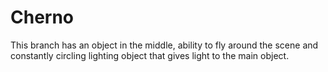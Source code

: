 # Cherno
This branch has an object in the middle, ability to fly around the scene and constantly circling lighting object that gives light to the main object.

